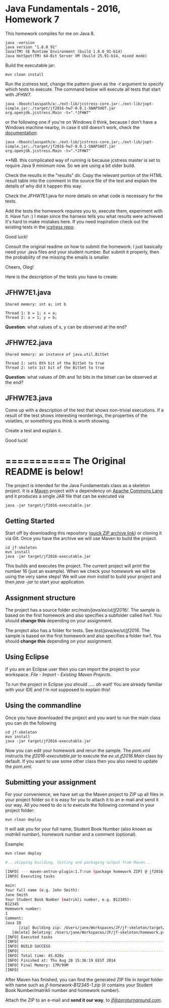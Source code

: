 Java Fundamentals - 2016, Homework 7
===========

This homework compiles for me on Java 8. 
```
java -version
java version "1.8.0_91"
Java(TM) SE Runtime Environment (build 1.8.0_91-b14)
Java HotSpot(TM) 64-Bit Server VM (build 25.91-b14, mixed mode)
```

Build the executable jar:
``` 
mvn clean install
```

Run the jcstress test, change the pattern given as the *-t* argument to specify which tests to execute.
The command below will execute all tests that start with JFHW7. 
```
java -Xbootclasspath/a:./ext-lib/jcstress-core.jar:./ext-lib/jopt-simple.jar:./target/jf2016-hw7-0.0.1-SNAPSHOT.jar org.openjdk.jcstress.Main -t=".*JFHW7"
```

or the following one if you're on Windows (I think, because I don't have a Windows machine nearby, in case it still doesn't work, check the [documentation](https://docs.oracle.com/cd/E15289_01/doc.40/e15062/optionx.htm#i1021218):
```
java -Xbootclasspath/a:./ext-lib/jcstress-core.jar;./ext-lib/jopt-simple.jar;./target/jf2016-hw7-0.0.1-SNAPSHOT.jar org.openjdk.jcstress.Main -t=".*JFHW7"
```


**NB. this complicated way of running is because jcstress master is set to require Java 9 minimum now. So we are using a bit older build. 


Check the results in the "results" dir. 
Copy the relevant portion of the HTML result table into the comment in the source file of the test and explain the details of why did it happen this way. 

Check the JFHW7E1.java for more details on what code is necessary for the tests.
 
Add the tests the homework requires you to, execute them, experiment with it. Have fun :) 
I mean since the harness tells you what results were achieved it's hard to make mistakes here.
 If you need inspiration check out the existing tests in the [jcstress repo](http://hg.openjdk.java.net/code-tools/jcstress/).
 

Good luck!


Consult the original readme on how to submit the homework. I just basically need your .java files and your student number. But submit it properly, 
then the probability of me missing the emails is smaller.
 
Cheers, 
Oleg!


Here is the description of the tests you have to create: 

JFHW7E1.java
-------
``` 
Shared memory: int a; int b

Thread 1: b = 1; x = a;
Thread 2: a = 1; y = b;
```

**Question**: what values of x, y can be observed at the end? 
 
JFHW7E2.java
--------
``` 
Shared memory: an instance of java.util.BitSet

Thread 1: sets 0th bit of the BitSet to true
Thread 2: sets 1st bit of the BitSet to true
```

**Question**: what values of 0th and 1st bits in the bitset can be observed at the end?  
  
JFHW7E3.java
--------
  
Come up with a description of the test that shows non-trivial executions.
If a result of the test shows interesting reorderings, the properties of the volatiles, or something you think is worth showing. 
  
Create a test and explain it. 
 
Good luck!
 
===========
The Original README is below! 
===========
The project is intended for the Java Fundamentals class as a skeleton project. It is a [Maven](http://maven.apache.org/)
project with a dependency on [Apache Commons Lang](http://commons.apache.org/lang/) and it produces a single
JAR file that can be executed via

```shell
java -jar target/jf2016-executable.jar
```

Getting Started
---------------

Start off by downloading this repository ([quick ZIP archive link](https://github.com/toomasr/jf-skeleton/zipball/master)) or cloning it via Git. Once you have the archive we will use Maven to build the project.

```shell
cd jf-skeleton
mvn install
java -jar target/jf2016-executable.jar
```

This builds and executes the project. The current project will print the number 16 (just an example). When we check your
homework we will be using the very same steps! We will use *mvn install* to build your project and then *java -jar*
to start your application.

Assignment structure
--------------------------

The project has a source folder *src/main/java/ee/ut/jf2016/*. The sample is based on the first homework and
also specifies a subfolder called *hw1*. You should **change this** depending on your assignment.

The project also has a folder for tests. See *test/java/ee/ut/jf2016*. The sample is based on the first homework
and also specifies a folder *hw1*. You should **change this** depending on your assignment.

Using Eclipse
-------------

If you are an Eclipse user then you can import the project to your workspace. *File* - *Import* - *Existing Maven Projects*.

To run the project in Eclipse you should ..... oh wait! You are already familiar with your IDE and I'm not supposed to explain this!

Using the commandline
---------------------

Once you have downloaded the project and you want to run the main class you can do the following

```shell
cd jf-skeleton
mvn install
java -jar target/jf2016-executable.jar
```

Now you can edit your homework and rerun the sample. The *pom.xml* instructs the *jf2016-executable.jar* to execute
the *ee.ut.jf2016.Main* class by default. If you want to use some other class then you also need to update the *pom.xml*.

Submitting your assignment
--------------------------

For your convenience, we have set up the Maven project to ZIP up all files in your project folder so it is easy for you to attach it to an e-mail and send it our way. All you need to do is to execute the following command in your project folder:

```
mvn clean deploy
```

It will ask you for your full name, Student Book Number (also known as *matrikli number*), homework number and a comment (optional).

Example:

```bash
mvn clean deploy

#...skipping building, testing and packaging output from Maven...

[INFO] --- maven-antrun-plugin:1.7:run (package homework ZIP) @ jf2016-hwX ---
[INFO] Executing tasks

main:
Your full name (e.g. John Smith):
Jane Smith
Your Student Book Number (matrikli number, e.g. B12345):
B12345
Homework number:
1
Comment:
Java IO
      [zip] Building zip: /Users/jane/Workspaces/JF/jf-skeleton/target/jf-howework-B12345-1.zip
   [delete] Deleting: /Users/jane/Workspaces/JF/jf-skeleton/homework.properties
[INFO] Executed tasks
[INFO] ------------------------------------------------------------------------
[INFO] BUILD SUCCESS
[INFO] ------------------------------------------------------------------------
[INFO] Total time: 45.028s
[INFO] Finished at: Thu Aug 28 15:36:19 EEST 2014
[INFO] Final Memory: 17M/99M
[INFO] ------------------------------------------------------------------------
```

After Maven has finished, you can find the generated ZIP file in *target* folder with name such as 
*jf-homework-B12345-1.zip* (it contains your Student Book Number/matrikli number and homework number).

Attach the ZIP to an e-mail and **send it our way**, to *jf@zeroturnaround.com*.
